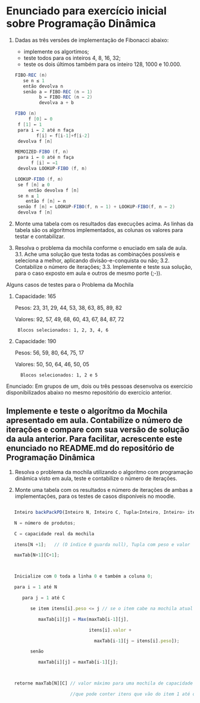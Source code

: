 # Enunciado para exercício inicial sobre Programação Dinâmica

1. Dadas as três versões de implementação de Fibonacci abaixo:
    
    * implemente os algortimos;
    * teste todos para os inteiros 4, 8, 16, 32; 
    * teste os dois últimos também para os inteiro 128, 1000 e 10.000.
    
   ```java
   FIBO-REC (n)
      se n ≤ 1
      então devolva n
      senão a ← FIBO-REC (n − 1)
            b ← FIBO-REC (n − 2)
            devolva a + b
   ```
    
   ```java
   FIBO (n)
        f [0] ← 0 
	f [1] ← 1
	para i ← 2 até n faça
           f[i] ← f[i-1]+f[i-2]
  	devolva f [n]
   ```
    
   ```java
   MEMOIZED-FIBO (f, n)
	para i ← 0 até n faça
	     f [i] ← −1
	devolva LOOKUP-FIBO (f, n)

   LOOKUP-FIBO (f, n)
	se f [n] ≥ 0
        então devolva f [n]
	se n ≤ 1
	   então f [n] ← n
	senão f [n] ← LOOKUP-FIBO(f, n − 1) + LOOKUP-FIBO(f, n − 2)
	devolva f [n]
   ```
    
2. Monte uma tabela com os resultados das execuções acima. As linhas da tabela são os algoritmos implementados, as colunas os valores para testar e contabilizar.

3. Resolva o problema da mochila conforme o enuciado em sala de aula. 
   3.1. Ache uma solução que testa todas as combinações possíveis e seleciona a melhor, aplicando divisão-e-conquista ou não;
   3.2. Contabilize o número de iterações;
   3.3. Implemente e teste sua solução, para o caso exposto em aula e outros de mesmo porte (;-)).


Alguns casos de testes para o Problema da Mochila
1) Capacidade: 165

    Pesos:  23, 31, 29, 44, 53, 38, 63, 85, 89, 82

    Valores: 92, 57, 49, 68, 60, 43, 67, 84, 87, 72

        Blocos selecionados: 1, 2, 3, 4, 6


2) Capacidade: 190

    Pesos:  56, 59, 80, 64, 75, 17

    Valores: 50, 50, 64, 46, 50, 05

         Blocos selecionados: 1, 2 e 5



Enunciado: Em grupos de um, dois ou três pessoas desenvolva os exercício disponibilizados abaixo no mesmo repositório do exercício anterior.


Implemente e teste o algorítmo da Mochila apresentado em aula. Contabilize o número de iterações e compare com sua versão de solução da aula anterior.
Para facilitar, acrescente este enunciado no README.md do repositório de Programação Dinâmica
----------------------------------

1. Resolva o problema da mochila utilizando o algoritmo com programação dinâmica visto em aula, teste e contabilize o número de iterações.

1. Monte uma tabela com os resultados e número de iterações de ambas a implementações, para os testes de casos disponíveis no moodle.

```javascript

   Inteiro backPackPD(Inteiro N, Inteiro C, Tupla<Inteiro, Inteiro> itens)

   N = número de produtos;

   C = capacidade real da mochila

   itens[N +1];   // (O índice 0 guarda null), Tupla com peso e valor

   maxTab[N+1][C+1];



   Inicialize com 0 toda a linha 0 e também a coluna 0;

   para i = 1 até N

      para j = 1 até C

         se item itens[i].peso <= j // se o item cabe na mochila atual

            maxTab[i][j] = Max(maxTab[i-1][j], 

                               itens[i].valor + 

                                 maxTab[i-1][j – itens[i].peso]);

         senão

            maxTab[i][j] = maxTab[i-1][j];



   retorne maxTab[N][C] // valor máximo para uma mochila de capacidade C e 		         

                        //que pode conter itens que vão do item 1 até o item N.

```